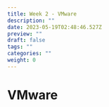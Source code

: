 ```yaml
---
title: Week 2 - VMware
description: ""
date: 2023-05-19T02:48:46.527Z
preview: ""
draft: false
tags: ""
categories: ""
weight: 0
---
```

# VMware